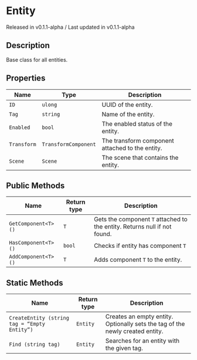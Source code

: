 # Entity
<div class = "classInfo">
    Released in v0.1.1-alpha / Last updated in v0.1.1-alpha
</div>

## Description
Base class for all entities.

## Properties
| Name        | Type                 | Description                                     |
|-------------|----------------------|-------------------------------------------------|
| `ID`        | `ulong`              | UUID of the entity.                             |
| `Tag`       | `string`             | Name of the entity.                             |
| `Enabled`   | `bool`               | The enabled status of the entity.               |
| `Transform` | `TransformComponent` | The transform component attached to the entity. |
| `Scene`     | `Scene`              | The scene that contains the entity.             |

## Public Methods
| Name                 | Return type | Description                                                               |
|----------------------|-------------|---------------------------------------------------------------------------|
| `GetComponent<T> ()` | `T`         | Gets the component `T` attached to the entity. Returns null if not found. |
| `HasComponent<T> ()` | `bool`      | Checks if entity has component `T`                                        |
| `AddComponent<T> ()` | `T`         | Adds component `T` to the entity.                                         |

## Static Methods
| Name                                         | Return type | Description                                                                   |
|----------------------------------------------|-------------|-------------------------------------------------------------------------------|
| `CreateEntity (string tag = “Empty Entity”)` | `Entity`    | Creates an empty entity. Optionally sets the tag of the newly created entity. |
| `Find (string tag)`                          | `Entity`    | Searches for an entity with the given tag.                                    |